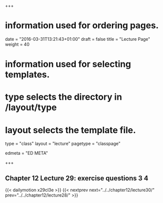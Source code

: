 +++
# information used for ordering pages.
date = "2016-03-31T13:21:43+01:00"
draft = false
title = "Lecture Page"
weight = 40

# information used for selecting templates.
# type selects the directory in /layout/type
# layout selects the template file.

type   = "class"
layout = "lecture"
pagetype = "classpage"





edmeta = "ED META"

+++
## Chapter 12 Lecture 29: exercise questions 3 4
{{< dailymotion x29cl3e >}}
{{< nextprev next="../../chapter12/lecture30/"     prev="../../chapter12/lecture28/"  >}}

